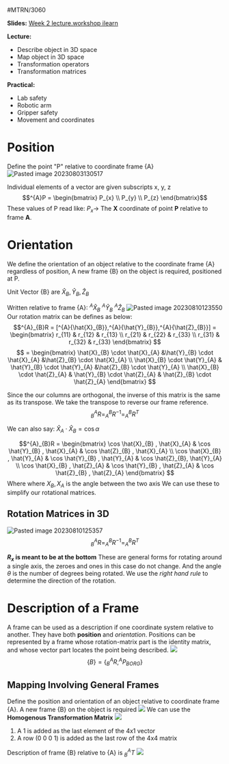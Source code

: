 #MTRN/3060 

**Slides:**
[Week 2 lecture.workshop ilearn](Attachments/Week%202%20lecture.workshop%20ilearn.pdf)

**Lecture:**
- Describe object in 3D space
- Map object in 3D space
- Transformation operators
- Transformation matrices

**Practical:**
- Lab safety
- Robotic arm
- Gripper safety
- Movement and coordinates

# Position
Define the point "P" relative to coordinate frame {A}
![Pasted image 20230803130517](Attachments/Pasted%20image%2020230803130517.png)

Individual elements of a vector are given subscripts x, y, z
$$^{A}P = \begin{bmatrix}   P_{x} \\  P_{y} \\ P_{z}   \end{bmatrix}$$
These values of P read like: $P_{x} \rightarrow$ The **X** coordinate of point **P** relative to frame **A**.

# Orientation
We define the orientation of an object relative to the coordinate frame {A} regardless of position, A new frame {B} on the object is required, positioned at P.

Unit Vector {B} are $\hat{X}_{B}, \hat{Y}_{B}, \hat{Z}_{B}$

Written relative to frame {A}: $^{A}{\hat{X}_{B}}$ $^{A}{\hat{Y}_{B}}$ $^{A}{\hat{Z}_{B}}$ 
![Pasted image 20230810123550](Attachments/Pasted%20image%2020230810123550.png)
Our rotation matrix can be defines as below:
$$^{A}_{B}R = [^{A}{\hat{X}_{B}},^{A}{\hat{Y}_{B}},^{A}{\hat{Z}_{B}}] = \begin{bmatrix}   r_{11} & r_{12} & r_{13}  \\ r_{21} & r_{22} & r_{33} \\ r_{31} & r_{32} & r_{33}  \end{bmatrix} $$
$$ = \begin{bmatrix}  \hat{X}_{B} \cdot \hat{X}_{A} &\hat{Y}_{B} \cdot \hat{X}_{A} &\hat{Z}_{B} \cdot \hat{X}_{A}  \\ \hat{X}_{B} \cdot \hat{Y}_{A} & \hat{Y}_{B} \cdot \hat{Y}_{A} &\hat{Z}_{B} \cdot \hat{Y}_{A} \\ \hat{X}_{B} \cdot \hat{Z}_{A} & \hat{Y}_{B} \cdot \hat{Z}_{A} & \hat{Z}_{B} \cdot \hat{Z}_{A}  \end{bmatrix} $$

Since the our columns are orthogonal, the inverse of this matrix is the same as its transpose. We take the transpose to reverse our frame reference.
$$^{A}_{B}R=^{B}_{A}R^{-1}= ^{B}_{A}R^T $$

We can also say:
$\hat{X}_{A} \cdot \hat{X}_{B} = \cos{\alpha}$

$$^{A}_{B}R = \begin{bmatrix}  \cos \hat{X}_{B} , \hat{X}_{A} & \cos \hat{Y}_{B} , \hat{X}_{A} & \cos \hat{Z}_{B} , \hat{X}_{A}  \\ \cos \hat{X}_{B} , \hat{Y}_{A} & \cos \hat{Y}_{B} , \hat{Y}_{A} & \cos \hat{Z}_{B}, \hat{Y}_{A} \\ \cos \hat{X}_{B} , \hat{Z}_{A} & \cos \hat{Y}_{B} , \hat{Z}_{A} & \cos \hat{Z}_{B} , \hat{Z}_{A}  \end{bmatrix} $$
Where where $X_{B},X_{A}$ is the angle between the two axis
We can use these to simplify our rotational matrices.

## Rotation Matrices in 3D
![Pasted image 20230810125357](Attachments/Pasted%20image%2020230810125357.png)
$$^{A}_{B}R = ^{B}_{A}R^{-1} = ^{B}_{A}R^T$$

**$R_{x}$ is meant to be at the bottom**
These are general forms for rotating around a single axis, the zeroes and ones in this case do not change. And the angle $\theta$ is the number of degrees being rotated. We use the *right hand rule* to determine the direction of the rotation.

# Description of a Frame
A frame can be used as a description if one coordinate system relative to another. They have both **position** and *orientation*. Positions can be represented by a frame whose rotation-matrix part is the identity matrix, and whose vector part locates the point being described.
![](Attachments/Pasted%20image%2020231116155804.png)
$$\{B\} = \{ ^{A}_{B}R, ^{A}P_{BORG} \}$$

## Mapping Involving General Frames
Define the position and orientation of an object relative to coordinate frame {A}. A new frame {B} on the object is required
![](Attachments/Pasted%20image%2020231116160659.png)
We can use the **Homogenous Transformation Matrix** 
![](Attachments/Pasted%20image%2020231116160135.png)
1. A 1 is added as the last element of the 4x1 vector
2. A row (0 0 0 1) is added as the last row of the 4x4 matrix

Description of frame {B} relative to {A} is $^{A}_{B}T$
![](Attachments/Pasted%20image%2020231116161058.png)
